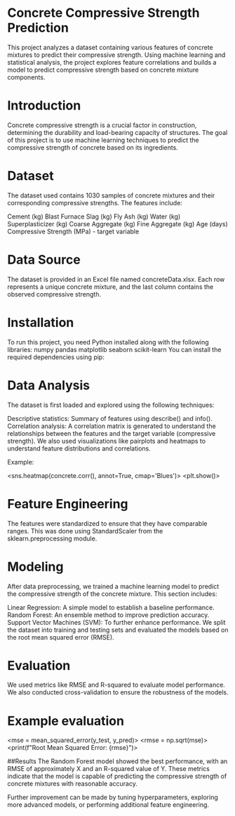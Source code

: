 # Concrete Compressive Strength Prediction
This project analyzes a dataset containing various features of concrete mixtures to predict their compressive strength. Using machine learning and statistical analysis, the project explores feature correlations and builds a model to predict compressive strength based on concrete mixture components.

# Introduction
Concrete compressive strength is a crucial factor in construction, determining the durability and load-bearing capacity of structures. The goal of this project is to use machine learning techniques to predict the compressive strength of concrete based on its ingredients.

# Dataset
The dataset used contains 1030 samples of concrete mixtures and their corresponding compressive strengths. The features include:

Cement (kg)
Blast Furnace Slag (kg)
Fly Ash (kg)
Water (kg)
Superplasticizer (kg)
Coarse Aggregate (kg)
Fine Aggregate (kg)
Age (days)
Compressive Strength (MPa) - target variable

# Data Source
The dataset is provided in an Excel file named concreteData.xlsx. Each row represents a unique concrete mixture, and the last column contains the observed compressive strength.

# Installation
To run this project, you need Python installed along with the following libraries:
numpy
pandas
matplotlib
seaborn
scikit-learn
You can install the required dependencies using pip:


<pip install numpy pandas matplotlib seaborn scikit-learn>


# Data Analysis
The dataset is first loaded and explored using the following techniques:

Descriptive statistics: Summary of features using describe() and info().
Correlation analysis: A correlation matrix is generated to understand the relationships between the features and the target variable (compressive strength).
We also used visualizations like pairplots and heatmaps to understand feature distributions and correlations.

Example:

<sns.heatmap(concrete.corr(), annot=True, cmap='Blues')>
<plt.show()>


# Feature Engineering
The features were standardized to ensure that they have comparable ranges. This was done using StandardScaler from the sklearn.preprocessing module.

<from sklearn.preprocessing import StandardScaler>
<features = concrete.iloc[:, :-1].to_numpy()>
<features_standardized = StandardScaler().fit_transform(features)>


# Modeling
After data preprocessing, we trained a machine learning model to predict the compressive strength of the concrete mixture. This section includes:

Linear Regression: A simple model to establish a baseline performance.
Random Forest: An ensemble method to improve prediction accuracy.
Support Vector Machines (SVM): To further enhance performance.
We split the dataset into training and testing sets and evaluated the models based on the root mean squared error (RMSE).

# Evaluation
We used metrics like RMSE and R-squared to evaluate model performance. We also conducted cross-validation to ensure the robustness of the models.

<from sklearn.metrics import mean_squared_error>

# Example evaluation
<mse = mean_squared_error(y_test, y_pred)>
<rmse = np.sqrt(mse)>
<print(f"Root Mean Squared Error: {rmse}")>


##Results
The Random Forest model showed the best performance, with an RMSE of approximately X and an R-squared value of Y. These metrics indicate that the model is capable of predicting the compressive strength of concrete mixtures with reasonable accuracy.

Further improvement can be made by tuning hyperparameters, exploring more advanced models, or performing additional feature engineering.
